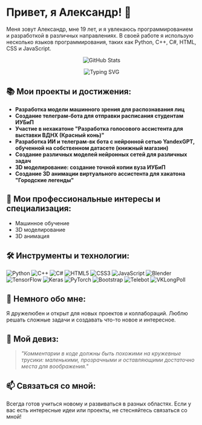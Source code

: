 # Привет, я Александр! 👋

Меня зовут Александр, мне 19 лет, и я увлекаюсь программированием и разработкой в различных направлениях. В своей работе я использую несколько языков программирования, таких как Python, C++, C#, HTML, CSS и JavaScript.

<p align="center">
  <img src="https://github-readme-stats.vercel.app/api?username=ваш_никнейм_на_GitHub&show_icons=true&theme=radical" alt="GitHub Stats">
</p>

<p align="center">
  <img src="https://readme-typing-svg.herokuapp.com?font=Fira+Code&size=30&pause=1000&color=FFA07A&width=435&lines=Добро+пожаловать!" alt="Typing SVG">
</p>

## 📚 Мои проекты и достижения:

- **Разработка модели машинного зрения для распознавания лиц**
- **Создание телеграм-бота для отправки расписания студентам ИУБиП**
- **Участие в нехакатоне "Разработка голосового ассистента для выставки ВДНХ (Красный конь)"**
- **Разработка ИИ и телеграм-вк бота с нейронной сетью YandexGPT, обученной на собственном датасете (книжный магазин)**
- **Создание различных моделей нейронных сетей для различных задач**
- **3D моделирование: создание точной копии вуза ИУБиП**
- **Создание 3D анимации виртуального ассистента для хакатона "Городские легенды"**

## 🔧 Мои профессиональные интересы и специализация:

- Машинное обучение
- 3D моделирование
- 3D анимация

## 🛠️ Инструменты и технологии:

<p align="left">
  <img src="https://img.shields.io/badge/Python-3776AB?style=for-the-badge&logo=python&logoColor=white" alt="Python">
  <img src="https://img.shields.io/badge/C%2B%2B-00599C?style=for-the-badge&logo=c%2B%2B&logoColor=white" alt="C++">
  <img src="https://img.shields.io/badge/C%23-239120?style=for-the-badge&logo=c-sharp&logoColor=white" alt="C#">
  <img src="https://img.shields.io/badge/HTML5-E34F26?style=for-the-badge&logo=html5&logoColor=white" alt="HTML5">
  <img src="https://img.shields.io/badge/CSS3-1572B6?style=for-the-badge&logo=css3&logoColor=white" alt="CSS3">
  <img src="https://img.shields.io/badge/JavaScript-F7DF1E?style=for-the-badge&logo=javascript&logoColor=black" alt="JavaScript">
  <img src="https://img.shields.io/badge/Blender-F5792A?style=for-the-badge&logo=blender&logoColor=white" alt="Blender">
  <img src="https://img.shields.io/badge/TensorFlow-FF6F00?style=for-the-badge&logo=tensorflow&logoColor=white" alt="TensorFlow">
  <img src="https://img.shields.io/badge/Keras-D00000?style=for-the-badge&logo=keras&logoColor=white" alt="Keras">
  <img src="https://img.shields.io/badge/PyTorch-EE4C2C?style=for-the-badge&logo=pytorch&logoColor=white" alt="PyTorch">
  <img src="https://img.shields.io/badge/Bootstrap-563D7C?style=for-the-badge&logo=bootstrap&logoColor=white" alt="Bootstrap">
  <img src="https://img.shields.io/badge/Telebot-2CA5E0?style=for-the-badge&logo=telegram&logoColor=white" alt="Telebot">
  <img src="https://img.shields.io/badge/VKLongPoll-4A76A8?style=for-the-badge&logo=vk&logoColor=white" alt="VKLongPoll">
</p>

## 🌟 Немного обо мне:

Я дружелюбен и открыт для новых проектов и коллабораций. Люблю решать сложные задачи и создавать что-то новое и интересное.

## 💬 Мой девиз:

> _"Комментарии в коде должны быть похожими на кружевные трусики: маленькими, прозрачными и оставляющими достаточно места для воображения."_

## 📫 Связаться со мной:

Всегда готов учиться новому и развиваться в разных областях. Если у вас есть интересные идеи или проекты, не стесняйтесь связаться со мной!
